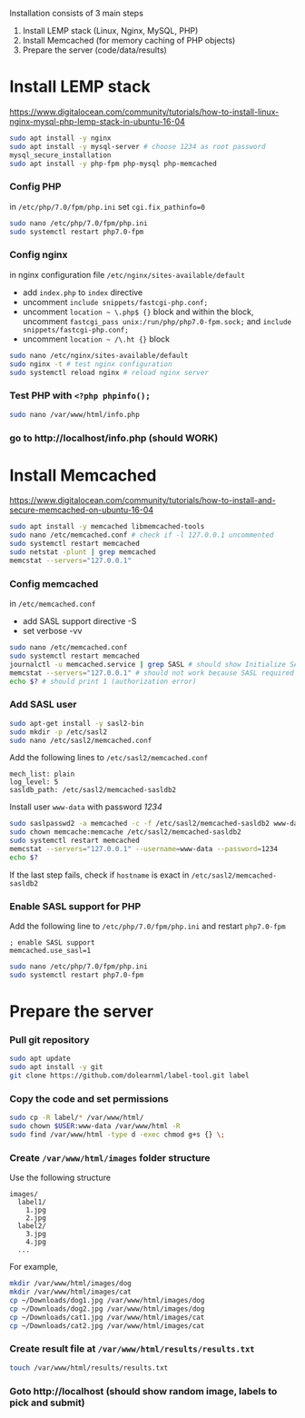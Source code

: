 Installation consists of 3 main steps
1. Install LEMP stack (Linux, Nginx, MySQL, PHP)
2. Install Memcached (for memory caching of PHP objects)
3. Prepare the server (code/data/results)

# Install LEMP stack
https://www.digitalocean.com/community/tutorials/how-to-install-linux-nginx-mysql-php-lemp-stack-in-ubuntu-16-04

```bash
sudo apt install -y nginx
sudo apt install -y mysql-server # choose 1234 as root password
mysql_secure_installation
sudo apt install -y php-fpm php-mysql php-memcached
```

### Config PHP
in `/etc/php/7.0/fpm/php.ini` set `cgi.fix_pathinfo=0`
```bash
sudo nano /etc/php/7.0/fpm/php.ini
sudo systemctl restart php7.0-fpm
```

### Config nginx
in nginx configuration file `/etc/nginx/sites-available/default`
* add `index.php` to `index` directive
* uncomment `include snippets/fastcgi-php.conf;`
* uncomment `location ~ \.php$ {}` block and within the block, uncomment `fastcgi_pass unix:/run/php/php7.0-fpm.sock;` and `include snippets/fastcgi-php.conf;`
* uncomment `location ~ /\.ht {}` block
```bash
sudo nano /etc/nginx/sites-available/default
sudo nginx -t # test nginx configuration
sudo systemctl reload nginx # reload nginx server
```

### Test PHP with `<?php phpinfo();`
```bash
sudo nano /var/www/html/info.php
```

### go to http://localhost/info.php (should WORK)

# Install Memcached
https://www.digitalocean.com/community/tutorials/how-to-install-and-secure-memcached-on-ubuntu-16-04
```bash
sudo apt install -y memcached libmemcached-tools
sudo nano /etc/memcached.conf # check if -l 127.0.0.1 uncommented
sudo systemctl restart memcached
sudo netstat -plunt | grep memcached
memcstat --servers="127.0.0.1"
```

### Config memcached 
in `/etc/memcached.conf`
* add SASL support directive -S
* set verbose -vv
```bash
sudo nano /etc/memcached.conf
sudo systemctl restart memcached
journalctl -u memcached.service | grep SASL # should show Initialize SASL
memcstat --servers="127.0.0.1" # should not work because SASL required
echo $? # should print 1 (authorization error)
```

### Add SASL user
```bash
sudo apt-get install -y sasl2-bin
sudo mkdir -p /etc/sasl2
sudo nano /etc/sasl2/memcached.conf 
```
Add the following lines to `/etc/sasl2/memcached.conf`
```
mech_list: plain
log_level: 5
sasldb_path: /etc/sasl2/memcached-sasldb2
```
Install user `www-data` with password *1234*
```bash
sudo saslpasswd2 -a memcached -c -f /etc/sasl2/memcached-sasldb2 www-data
sudo chown memcache:memcache /etc/sasl2/memcached-sasldb2
sudo systemctl restart memcached
memcstat --servers="127.0.0.1" --username=www-data --password=1234
echo $?
```
If the last step fails, check if `hostname` is exact in `/etc/sasl2/memcached-sasldb2`

### Enable SASL support for PHP
Add the following line to `/etc/php/7.0/fpm/php.ini` and restart `php7.0-fpm`
```
; enable SASL support
memcached.use_sasl=1
```
```bash
sudo nano /etc/php/7.0/fpm/php.ini 
sudo systemctl restart php7.0-fpm
```

# Prepare the server
### Pull git repository
```bash
sudo apt update
sudo apt install -y git
git clone https://github.com/dolearnml/label-tool.git label
```

### Copy the code and set permissions
```bash
sudo cp -R label/* /var/www/html/
sudo chown $USER:www-data /var/www/html -R
sudo find /var/www/html -type d -exec chmod g+s {} \;
```

### Create `/var/www/html/images` folder structure 
Use the following structure
```
images/
  label1/
    1.jpg
    2.jpg
  label2/
    3.jpg
    4.jpg
  ...
```
For example,
```bash
mkdir /var/www/html/images/dog
mkdir /var/www/html/images/cat
cp ~/Downloads/dog1.jpg /var/www/html/images/dog
cp ~/Downloads/dog2.jpg /var/www/html/images/dog
cp ~/Downloads/cat1.jpg /var/www/html/images/cat
cp ~/Downloads/cat2.jpg /var/www/html/images/cat
```

### Create result file at `/var/www/html/results/results.txt`
```bash
touch /var/www/html/results/results.txt
```

### Goto http://localhost (should show random image, labels to pick and submit)

